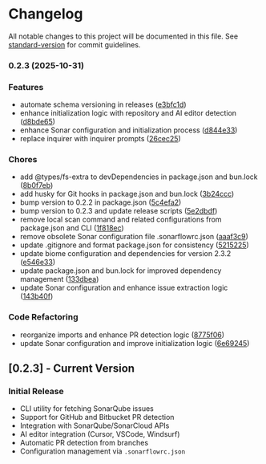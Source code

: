 # Changelog

All notable changes to this project will be documented in this file. See [standard-version](https://github.com/conventional-changelog/standard-version) for commit guidelines.

### 0.2.3 (2025-10-31)


### Features

* automate schema versioning in releases ([e3bfc1d](https://github.com/bitrockteam/sonarflow/commit/e3bfc1de15b2f701b68b99afc04c4bf9ca8d48d0))
* enhance initialization logic with repository and AI editor detection ([d8bde65](https://github.com/bitrockteam/sonarflow/commit/d8bde650d24f2581092d6f12d0f08704498980ae))
* enhance Sonar configuration and initialization process ([d844e33](https://github.com/bitrockteam/sonarflow/commit/d844e338e4de9dcf0d8d476f7e668a0bfe4f38d1))
* replace inquirer with inquirer prompts ([26cec25](https://github.com/bitrockteam/sonarflow/commit/26cec2574130cf8296302e22b7eb4c2ea652ad5b))


### Chores

* add @types/fs-extra to devDependencies in package.json and bun.lock ([8b0f7eb](https://github.com/bitrockteam/sonarflow/commit/8b0f7eb660b9ac9653ffa7fd20f103b00e42110d))
* add husky for Git hooks in package.json and bun.lock ([3b24ccc](https://github.com/bitrockteam/sonarflow/commit/3b24ccca07ed5e69a81afd2f427b86eb0b3c7cac))
* bump version to 0.2.2 in package.json ([5c4efa2](https://github.com/bitrockteam/sonarflow/commit/5c4efa2eeebf359f4956ecd0d53bfa05bf038c6c))
* bump version to 0.2.3 and update release scripts ([5e2dbdf](https://github.com/bitrockteam/sonarflow/commit/5e2dbdf9e8cddd70c68c39e48e7186127be3c105))
* remove local scan command and related configurations from package.json and CLI ([1f818ec](https://github.com/bitrockteam/sonarflow/commit/1f818ec20b1c5df2338444f8ce861c43c95ca2c3))
* remove obsolete Sonar configuration file .sonarflowrc.json ([aaaf3c9](https://github.com/bitrockteam/sonarflow/commit/aaaf3c958fd9ba8373d8fca639dc4d202556a9cc))
* update .gitignore and format package.json for consistency ([5215225](https://github.com/bitrockteam/sonarflow/commit/5215225bc65aaed50825c121b1cf43956fedd2ba))
* update biome configuration and dependencies for version 2.3.2 ([e546e33](https://github.com/bitrockteam/sonarflow/commit/e546e3352f98195054fa02521bba7aa7bd0c9adb))
* update package.json and bun.lock for improved dependency management ([133dbea](https://github.com/bitrockteam/sonarflow/commit/133dbeadd38eadbba9a2512bf4175cd508772540))
* update Sonar configuration and enhance issue extraction logic ([143b40f](https://github.com/bitrockteam/sonarflow/commit/143b40f1c4c5a0f894f11c28d048bf8c7f4732a9))


### Code Refactoring

* reorganize imports and enhance PR detection logic ([8775f06](https://github.com/bitrockteam/sonarflow/commit/8775f06cc1306f187d2329c041cc6a7464076f0c))
* update Sonar configuration and improve initialization logic ([6e69245](https://github.com/bitrockteam/sonarflow/commit/6e69245ab33827dbb792d1d19174c007e35a5993))

## [0.2.3] - Current Version

### Initial Release

- CLI utility for fetching SonarQube issues
- Support for GitHub and Bitbucket PR detection
- Integration with SonarQube/SonarCloud APIs
- AI editor integration (Cursor, VSCode, Windsurf)
- Automatic PR detection from branches
- Configuration management via `.sonarflowrc.json`
